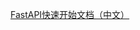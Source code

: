 [FastAPI快速开始文档（中文）](https://github.com/sunchangheng/fastapi_study/blob/master/FastApi%E5%BF%AB%E9%80%9F%E5%BC%80%E5%A7%8B%E6%96%87%E6%A1%A3%EF%BC%88%E4%B8%AD%E6%96%87%EF%BC%89.md)
